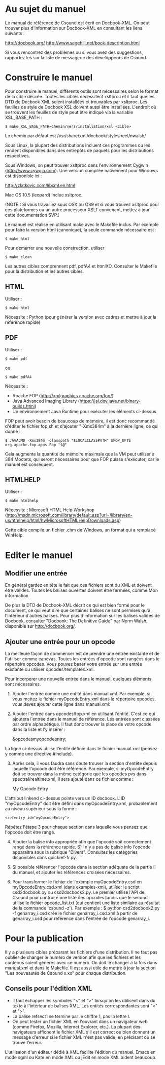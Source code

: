 # Au sujet du manuel 

Le manual de référence de Csound est écrit en Docbook-XML. On peut trouver plus
d'information sur Docbook-XML en consultant les liens suivants :

http://docbook.org/
http://www.sagehill.net/book-description.html

Si vous rencontrez des problèmes ou si vous avez des suggestions, rapportez les
sur la liste de messagerie des développeurs de Csound.


# Construire le manuel

Pour construire le manuel, différents outils sont nécessaires selon le format
de la cible désirée. Toutes les cibles nécessitent xsltproc et il faut que les
DTD de Docbook XML soient installées et trouvables par xsltproc. Les feuilles
de style de Docbook XSL doivent aussi être installées. L'endroit où se trouvent
les feuilles de style peut être indiqué via la variable XSL_BASE_PATH :

    $ make XSL_BASE_PATH=chemin/vers/installation/xsl <cible>

Le chemin par défaut est /usr/share/xml/docbook/stylesheet/nwalsh/

Sous Linux, la plupart des distributions incluent ces programmes ou les rendent
disponibles dans des entrepôts de paquets pour les distributions respectives.

Sous Windows, on peut trouver xsltproc dans l'environnement Cygwin
(http://www.cywgin.com). Une version compilée nativement pour Windows est
disponible ici :

http://zlatkovic.com/libxml.en.html

Mac OS 10.5 (leopard) inclue xsltproc.

(NOTE : Si vous travaillez sous OSX ou OS9 et si vous trouvez xsltproc pour ces
plateformes ou un autre processeur XSLT convenant, mettez à jour cette
documentation SVP.)

Le manuel est réalisé en utilisant make avec le Makefile inclus. Par exemple
pour faire la version html (canonique), la seule commande nécessaire est :

    $ make html

Pour démarrer une nouvelle construction, utiliser

    $ make clean

Les autres cibles comprennent pdf, pdfA4 et htmlXO. Consulter le Makefile pour
la distribution et les autres cibles.


## HTML 

Utiliser :

    $ make html

Nécessite : Python (pour générer la version avec cadres et mettre à jour la
            référence rapide)


## PDF 

Utiliser :

    $ make pdf

ou

    $ make pdfA4

Nécessite : 

* Apache FOP (http://xmlgraphics.apache.org/fop/)
* Java Advanced Imaging Library (https://jai.dev.java.net/binary-builds.html)
* Un environnement Java Runtime pour exécuter les éléments ci-dessus.

FOP peut avoir besoin de beaucoup de mémoire, il est donc recommandé d'éditer le
fichier fop.sh et d'ajouter "-Xmx384m" à la dernière ligne, ce qui donne :

    $ JAVACMD -Xmx384m -classpath "$LOCALCLASSPATH" $FOP_OPTS org.apache.fop.apps.Fop "$@"

Cela augmente la quantité de mémoire maximale que la VM peut utiliser à 384 Moctets,
qui seront nécessaires pour que FOP puisse s'exécuter, car le manuel est conséquent.


## HTMLHELP 

Utiliser :

    $ make htmlhelp

Nécessite : Microsoft HTML Help Workshop
              (http://msdn.microsoft.com/library/default.asp?url=/library/en-us/htmlhelp/html/hwMicrosoftHTMLHelpDownloads.asp)

Cette cible compile un fichier .chm de Windows, un format qui a remplacé WinHelp.


# Editer le manuel

## Modifier une entrée

En général gardez en tête le fait que ces fichiers sont du XML et doivent être
valides. Toutes les balises ouvertes doivent être fermées, comme
<para>Mon information</para>.

De plus la DTD de Docbook-XML décrit ce qui est bien formé pour le document, ce
qui veut dire que certaines balises ne sont permises qu'à l'intérieur d'autres
balises. Pour plus d'information sur les balises valides de Docbook, consulter
"Docbook: The Definitive Guide" par Norm Walsh, disponible sur
http://docbook.org/.


## Ajouter une entrée pour un opcode 

La meilleure façon de commencer est de prendre une entrée existante et de
l'utiliser comme canevas. Toutes les entrées d'opcode sont rangées dans le
répertoire opcodes. Vous pouvez baser votre entrée sur une entrée existante
ou utiliser opcodes/templates.xml.

Pour incorporer une nouvelle entrée dans le manuel, quelques éléments sont
nécessaires.

1. Ajouter l'entrée comme une entité dans manual.xml. Par exemple, si vous
mettez le fichier myOpcodeEntry.xml dans le répertoire opcodes, vous devez
ajouter cette ligne dans manual.xml:

    <!ENTITY opcodesmyopcodeentry SYSTEM "opcodes/myOpcodeEntry.xml">

2. Ajouter l'entrée dans opcodes/top.xml en utilisant l'entité. C'est ce qui
ajoutera l'entrée dans le manuel de référence. Les entrées sont classées par
ordre alphabétique. Il faut donc trouver la place de votre opcode dans la
liste et l'y insérer :

    &opcodesmyopcodeentry;

La ligne ci-dessus utilise l'entité définie dans le fichier manual.xml
(pensez-y comme une directive #include).

3. Après cela, il vous faudra sans doute trouver la section d'entête depuis
laquelle l'opcode doit être référencé. Par exemple, si myOpcodeEntry doit se
trouver dans la même catégorie que les opcodes pvs dans spectral/realtime.xml,
il sera ajouté dans ce fichier comme :
    
    <link linkend="myOpcodeEntry"><citetitle>My Opcode Entry</citetitle></link>

L'attribut linkend ci-dessus pointe vers un ID docbook. L'ID "myOpcodeEntry"
doit être défini dans myOpcodeEntry.xml, probablement au niveau supérieur sous
la forme :

    <refentry id="myOpcodeEntry">

Répétez l'étape 3 pour chaque section dans laquelle vous pensez que l'opcode
doit être rangé.

4. Ajouter la balise info appropriée afin que l'opcode soit correctement rangé
dans la référence rapide. S'il n'y a pas de balise info l'opcode apparaitra sous
la rubrique "Divers". Consultez les catégories disponibles dans quickref-fr.py.

5. Si possible référencer l'opcode dans la section adéquate de la partie II du
manuel, et ajouter les références croisées nécessaires.

6. Pour transformer le fichier de l'exemple myOpcodeEntry.csd en
myOpcodeEntry.csd.xml (dans examples-xml), utiliser le script csd2docbook.py ou
csd2docbook2.py. Le premier utilise l'API de Csound pour contruire une liste
des opcodes tandis que le second utilise le fichier opcode_list.txt (qui contient
une liste similaire au résultat de la commande 'csound -z'). Par exemple :
$ python csd2docbook2.py -f genarray_i.csd crée le fichier genarray_i.csd.xml
à partir de genarray_i.csd pour référence dans l'entrée de l'opcode genarray_i.


# Pour la publication

Il y a plusieurs cibles préparant les fichiers d'une distribution. Il ne faut
pas oublier de changer le numéro de version afin que les fichiers et les
contenus soient générés avec ce numéro. On doit le changer à la fois dans
manual.xml et dans le Makefile. Il est aussi utile de mettre à jour la section
"Les nouveautés de Csound x.xx" pour chaque distribution.

## Conseils pour l'édition XML

* Il faut échapper les symboles "<" et ">" lorsqu'on les utilisent dans du texte
à l'intérieur de balises XML. Les entités correspondantes sont "&lt;" et "&gt;".
* La balise refsect1 se termine par le chiffre 1, pas la lettre l.
* On peut tester un fichier XML en l'ouvrant dans un navigateur web (comme
Firefox, Mozilla, Internet Explorer, etc.). La plupart des navigateurs affichent
le fichier XML s'il est correct ou bien donnent un message d'erreur si le fichier
XML n'est pas valide, en précisant où se trouve l'erreur.

L'utilisaion d'un éditeur dédié à XML facilite l'édition du manuel. Emacs en mode
sgml ou Kate en mode XML ou jEdit en mode XML aident beaucoup.

